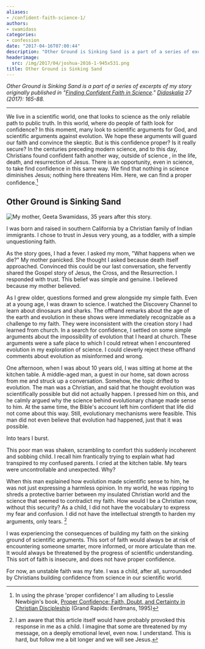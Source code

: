 ```yaml
---
aliases:
- /confident-faith-science-1/
authors:
- swamidass
categories:
- confession
date: "2017-04-16T07:00:44"
description: "Other Ground is Sinking Sand is a part of a series of excerpts of my story originally published in Finding Confident Faith in Science. Didaskalia 27 (2017): 165-88. We live in a scientific world, one that looks to science as the only reliable path to public truth. In this world, where do people of faith look for \\[...\\]"
headerimage:
  src: /img/2017/04/joshua-2016-1-945x531.png
title: Other Ground is Sinking Sand
---
```


*Other Ground is Sinking Sand is a part of a series of excerpts of my story originally published in "[Finding Confident Faith in Science](/pdf/swamidass-confident-faith.pdf)." [Didaskalia](http://www.providenceseminary.ca/seminary/publications/didaskalia/) 27 (2017): 165-88.*

------------------------------------------------------------------------

We live in a scientific world, one that looks to science as the only reliable path to public truth. In this world, where do people of faith look for confidence? In this moment, many look to scientific arguments for God, and scientific arguments against evolution. We hope these arguments will guard our faith and convince the skeptic. But is this confidence proper? Is it really secure? In the centuries preceding modern science, and to this day, Christians found confident faith another way, outside of science , in the life, death, and resurrection of Jesus. There is an opportunity, even in science, to take find confidence in this same way. We find that nothing in science diminishes Jesus; nothing here threatens Him. Here, we can find a proper confidence.[^1]

## Other Ground is Sinking Sand

![My mother, Geeta Swamidass, 35 years after this story.](/img/2017/04/geeta.jpg)

I was born and raised in southern California by a Christian family of Indian immigrants. I chose to trust in Jesus very young, as a toddler, with a simple unquestioning faith.

As the story goes, I had a fever. I asked my mom, "What happens when we die?" My mother panicked. She thought I asked because death itself approached. Convinced this could be our last conversation, she fervently shared the Gospel story of Jesus, the Cross, and the Resurrection. I responded with trust. This belief was simple and genuine. I believed because my mother believed.

As I grew older, questions formed and grew alongside my simple faith. Even at a young age, I was drawn to science. I watched the Discovery Channel to learn about dinosaurs and sharks. The offhand remarks about the age of the earth and evolution in these shows were immediately recognizable as a challenge to my faith. They were inconsistent with the creation story I had learned from church. In a search for confidence, I settled on some simple arguments about the impossibility of evolution that I heard at church. These arguments were a safe place to which I could retreat when I encountered evolution in my exploration of science. I could cleverly reject these offhand comments about evolution as misinformed and wrong.

One afternoon, when I was about 10 years old, I was sitting at home at the kitchen table. A middle-aged man, a guest in our home, sat down across from me and struck up a conversation. Somehow, the topic drifted to evolution. The man was a Christian, and said that he thought evolution was scientifically possible but did not actually happen. I pressed him on this, and he calmly argued why the science behind evolutionary change made sense to him. At the same time, the Bible's account left him confident that life did not come about this way. Still, evolutionary mechanisms were feasible. This man did not even believe that evolution had happened, just that it was possible.

Into tears I burst.

This poor man was shaken, scrambling to comfort this suddenly incoherent and sobbing child. I recall him frantically trying to explain what had transpired to my confused parents. I cried at the kitchen table. My tears were uncontrollable and unexpected. Why?

When this man explained how evolution made scientific sense to him, he was not just expressing a harmless opinion. In my world, he was ripping to shreds a protective barrier between my insulated Christian world and the science that seemed to contradict my faith. How would I be a Christian now, without this security? As a child, I did not have the vocabulary to express my fear and confusion. I did not have the intellectual strength to harden my arguments, only tears. [^2]

I was experiencing the consequences of building my faith on the sinking ground of scientific arguments. This sort of faith would always be at risk of encountering someone smarter, more informed, or more articulate than me. It would always be threatened by the progress of scientific understanding. This sort of faith is insecure, and does not have proper confidence.

For now, an unstable faith was my fate. I was a child, after all, surrounded by Christians building confidence from science in our scientific world.

[^1]: In using the phrase 'proper confidence' I am alluding to Lesslie Newbigin's book, [Proper Confidence: Faith, Doubt, and Certainty in Christian Discipleship](https://www.amazon.com/Proper-Confidence-Certainty-Christian-Discipleship/dp/0802808565) (Grand Rapids: Eerdmans, 1995)

[^2]: I am aware that this article itself would have probably provoked this response in me as a child. I imagine that some are threatened by my message, on a deeply emotional level, even now. I understand. This is hard, but follow me a bit longer and we will see Jesus.
